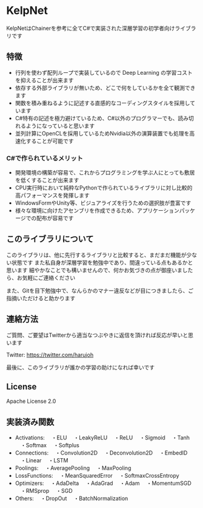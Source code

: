 # KelpNet
KelpNetはChainerを参考に全てC#で実装された深層学習の初学者向けライブラリです


## 特徴
- 行列を使わず配列ループで実装しているので Deep Learning の学習コストを抑えることが出来ます
- 依存する外部ライブラリが無いため、どこで何をしているかを全て観測できます
- 関数を積み重ねるように記述する直感的なコーディングスタイルを採用しています
- C#特有の記述を極力避けているため、C#以外のプログラマーでも、読み切れるようになっていると思います
- 並列計算にOpenCLを採用しているためNvidia以外の演算装置でも処理を高速化することが可能です

### C#で作られているメリット
- 開発環境の構築が容易で、これからプログラミングを学ぶ人にとっても敷居を低くすることが出来ます
- CPU実行時において純粋なPythonで作られているライブラリに対し比較的高パフォーマンスを発揮します
- WindowsFormやUnity等、ビジュアライズを行うための選択肢が豊富です
- 様々な環境に向けたアセンブリを作成できるため、アプリケーションパッケージでの配布が容易です

## このライブラリについて
このライブラリは、他に先行するライブラリと比較すると、まだまだ機能が少ない状態です
また私自身が深層学習を勉強中であり、間違っている点もあるかと思います
細やかなことでも構いませんので、何かお気づきの点が御座いましたら、お気軽にご連絡ください

また、Gitを目下勉強中で、なんらかのマナー違反などが目につきましたら、ご指摘いただけると助かります


## 連絡方法
ご質問、ご要望はTwitterから適当なつぶやきに返信を頂ければ反応が早いと思います

Twitter: https://twitter.com/harujoh


最後に、このライブラリが誰かの学習の助けになれば幸いです


## License
Apache License 2.0


## 実装済み関数
- Activations:
　・ELU
　・LeakyReLU
　・ReLU
　・Sigmoid
　・Tanh
　・Softmax
　・Softplus
- Connections:
　・Convolution2D
　・Deconvolution2D
　・EmbedID
　・Linear
　・LSTM
- Poolings:
　・AveragePooling
　・MaxPooling
- LossFunctions:
　・MeanSquaredError
　・SoftmaxCrossEntropy
- Optimizers:
　・AdaDelta
　・AdaGrad
　・Adam
　・MomentumSGD
　・RMSprop
　・SGD
- Others:
　・DropOut
　・BatchNormalization
